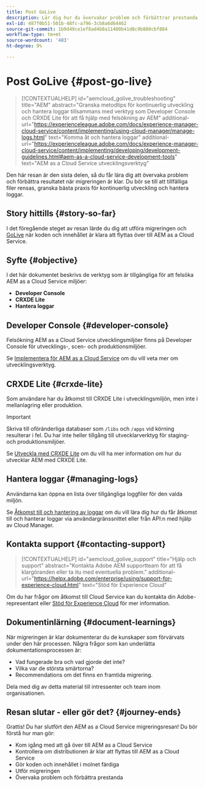 ```yaml
---
title: Post GoLive
description: Lär dig hur du övervakar problem och förbättrar prestanda
exl-id: 487f0b51-501b-48fc-a796-3cb8a6d64462
source-git-commit: 1b9d49ce1ef8ad4b0a11400b41d8c9b880cbf884
workflow-type: tm+mt
source-wordcount: '483'
ht-degree: 9%

---
```


# Post GoLive {#post-go-live}

>[!CONTEXTUALHELP]
>id="aemcloud_golive_troubleshooting"
>title="AEM"
>abstract="Granska metodtips för kontinuerlig utveckling och hantera loggar tillsammans med verktyg som Developer Console och CRXDE Lite för att få hjälp med felsökning av AEM"
>additional-url="https://experienceleague.adobe.com/docs/experience-manager-cloud-service/content/implementing/using-cloud-manager/manage-logs.html" text="Komma åt och hantera loggar"
>additional-url="https://experienceleague.adobe.com/docs/experience-manager-cloud-service/content/implementing/developing/development-guidelines.html#aem-as-a-cloud-service-development-tools" text="AEM as a Cloud Service utvecklingsverktyg"

Den här resan är den sista delen, så du får lära dig att övervaka problem och förbättra resultatet när migreringen är klar. Du bör se till att tillfälliga filer rensas, granska bästa praxis för kontinuerlig utveckling och hantera loggar.

## Story hittills {#story-so-far}

I det föregående steget av resan lärde du dig att utföra migreringen och [GoLive](/help/journey-migration/go-live.md) när koden och innehållet är klara att flyttas över till AEM as a Cloud Service.

## Syfte {#objective}

I det här dokumentet beskrivs de verktyg som är tillgängliga för att felsöka AEM as a Cloud Service miljöer:

* **Developer Console**
* **CRXDE Lite**
* **Hantera loggar**

## Developer Console {#developer-console}

Felsökning AEM as a Cloud Service utvecklingsmiljöer finns på Developer Console för utvecklings-, scen- och produktionsmiljöer.

Se [Implementera för AEM as a Cloud Service](/help/implementing/developing/introduction/development-guidelines.md#aem-as-a-cloud-service-development-tools) om du vill veta mer om utvecklingsverktyg.

## CRXDE Lite {#crxde-lite}

Som användare har du åtkomst till CRXDE Lite i utvecklingsmiljön, men inte i mellanlagring eller produktion.

>[!IMPORTANT]
>Skriva till oföränderliga databaser som `/libs` och `/apps` vid körning resulterar i fel. Du har inte heller tillgång till utvecklarverktyg för staging- och produktionsmiljöer.

Se [Utveckla med CRXDE Lite](/help/implementing/developing/tools/crxde.md) om du vill ha mer information om hur du utvecklar AEM med CRXDE Lite.

## Hantera loggar {#managing-logs}

Användarna kan öppna en lista över tillgängliga loggfiler för den valda miljön.

Se [Åtkomst till och hantering av loggar](/help/implementing/cloud-manager/manage-logs.md) om du vill lära dig hur du får åtkomst till och hanterar loggar via användargränssnittet eller från API:n med hjälp av Cloud Manager.

## Kontakta support {#contacting-support}

>[!CONTEXTUALHELP]
>id="aemcloud_golive_support"
>title="Hjälp och support"
>abstract="Kontakta Adobe AEM supportteam för att få klargöranden eller ta itu med eventuella problem."
>additional-url="https://helpx.adobe.com/enterprise/using/support-for-experience-cloud.html" text="Stöd för Experience Cloud"

Om du har frågor om åtkomst till Cloud Service kan du kontakta din Adobe-representant eller [Stöd för Experience Cloud](https://helpx.adobe.com/enterprise/using/support-for-experience-cloud.html) för mer information.

## Dokumentinlärning {#document-learnings}

När migreringen är klar dokumenterar du de kunskaper som förvärvats under den här processen. Några frågor som kan underlätta dokumentationsprocessen är:

* Vad fungerade bra och vad gjorde det inte?
* Vilka var de största smärtorna?
* Recommendations om det finns en framtida migrering.

Dela med dig av detta material till intressenter och team inom organisationen.

## Resan slutar - eller gör det? {#journey-ends}

Grattis! Du har slutfört den AEM as a Cloud Service migreringsresan! Du bör förstå hur man gör:

* Kom igång med att gå över till AEM as a Cloud Service
* Kontrollera om distributionen är klar att flyttas till AEM as a Cloud Service
* Gör koden och innehållet i molnet färdiga
* Utför migreringen
* Övervaka problem och förbättra prestanda
